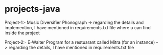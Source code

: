 # projects-java

Project-1:- Music Diversifier Phonograph
-> regarding the details and implemention, I have mentioned in requirements.txt file where u can find inside the project


Project-2:- E-Waiter Program for a restuarant called Mitra (for an instance)
-> regarding the details, I have mentioned in requirements.txt file
